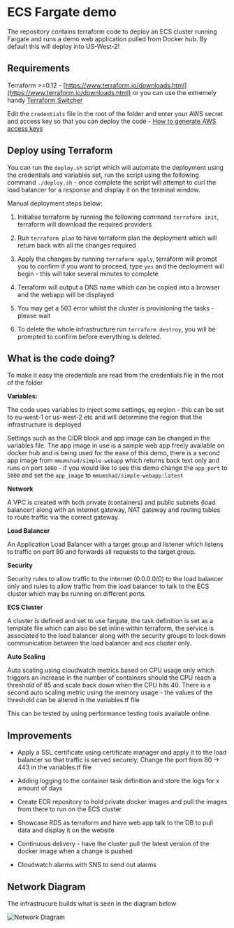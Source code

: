  

# ECS Fargate demo

  

The repository contains terraform code to deploy an ECS cluster running Fargate and runs a demo web application pulled from Docker hub. By default this will deploy into US-West-2!

  

## Requirements

Terraform >=0.12 - [https://www.terraform.io/downloads.html](https://www.terraform.io/downloads.html) or you can use the extremely handy [Terraform Switcher](https://warrensbox.github.io/terraform-switcher/)

  

Edit the `credentials` file in the root of the folder and enter your AWS secret and access key so that you can deploy the code - [How to generate AWS access keys](https://docs.aws.amazon.com/IAM/latest/UserGuide/id_credentials_access-keys.html#Using_CreateAccessKey)

  

## Deploy using Terraform

 You can run the `deploy.sh` script which will automate the deployment using the credentials and variables set, run the script using the following command `./deploy.sh` - once complete the script will attempt to curl the load balancer for a response and display it on the terminal window. 

Manual deployment steps below: 

1. Initialise terraform by running the following command `terraform init`, terraform will download the required providers

2. Run `terraform plan` to have terraform plan the deployment which will return back with all the changes required

3. Apply the changes by running `terraform apply`, terraform will prompt you to confirm if you want to proceed, type `yes` and the deployment will begin - this will take several minutes to complete

4. Terraform will output a DNS name which can be copied into a browser and the webapp will be displayed

5. You may get a 503 error whilst the cluster is provisioning the tasks - please wait

6. To delete the whole infrastructure run `terraform destroy`, you will be prompted to confirm before everything is deleted. 
  

## What is the code doing?

  

To make it easy the credentials are read from the credentials file in the root of the folder

  

**Variables:**

  

The code uses variables to inject some settings, eg region - this can be set to eu-west-1 or us-west-2 etc and will determine the region that the infrastructure is deployed

  

Settings such as the CIDR block and app image can be changed in the variables file. The app image in use is a sample web app freely available on docker hub and is being used for the ease of this demo, there is a second app image from `mmumshad/simple-webapp` which returns back text only and runs on port `5000` - if you would like to see this demo change the `app_port` to `5000` and set the `app_image` to `mmumshad/simple-webapp:latest`

  

**Network**

  

A VPC is created with both private (containers) and public subnets (load balancer) along with an internet gateway, NAT gateway and routing tables to route traffic via the correct gateway.

  

**Load Balancer**

  

An Application Load Balancer with a target group and listener which listens to traffic on port 80 and forwards all requests to the target group.

  

**Security**

  

Security rules to allow traffic to the internet (0.0.0.0/0) to the load balancer only and rules to allow traffic from the load balancer to talk to the ECS cluster which may be running on different ports.

  

**ECS Cluster**

  

A cluster is defined and set to use fargate, the task definition is set as a template file which can also be set inline within terraform, the service is associated to the load balancer along with the security groups to lock down communication between the load balancer and ecs cluster only.

  

**Auto Scaling**

  

Auto scaling using cloudwatch metrics based on CPU usage only which triggers an increase in the number of containers should the CPU reach a threshold of 85 and scale back down when the CPU hits 40. There is a second auto scaling metric using the memory usage - the values of the threshold can be altered in the variables.tf file

  

This can be tested by using performance testing tools available online.

  
  

## Improvements

  

- Apply a SSL certificate using certificate manager and apply it to the load balancer so that traffic is served securely. Change the port from 80 -> 443 in the variables.tf file

  

- Adding logging to the container task definition and store the logs for x amount of days

  

- Create ECR repository to hold private docker images and pull the images from there to run on the ECS cluster

  

- Showcase RDS as terraform and have web app talk to the DB to pull data and display it on the website

  

- Continuous delivery - have the cluster pull the latest version of the docker image when a change is pushed

  

- Cloudwatch alarms with SNS to send out alarms

## Network Diagram 

The infrastrucure builds what is seen in the diagram below 

<img src="https://d2908q01vomqb2.cloudfront.net/1b6453892473a467d07372d45eb05abc2031647a/2018/01/26/Slide5-1024x647.png"  
alt="Network Diagram"  
style="float: left; margin-right: 10px;" />
